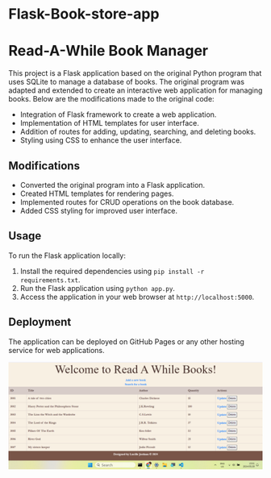 # Flask-Book-store-app


# Read-A-While Book Manager

This project is a Flask application based on the original Python program that uses SQLite to manage a database of books. The original program was adapted and extended to create an interactive web application for managing books. Below are the modifications made to the original code:

- Integration of Flask framework to create a web application.
- Implementation of HTML templates for user interface.
- Addition of routes for adding, updating, searching, and deleting books.
- Styling using CSS to enhance the user interface.

## Modifications
- Converted the original program into a Flask application.
- Created HTML templates for rendering pages.
- Implemented routes for CRUD operations on the book database.
- Added CSS styling for improved user interface.

## Usage
To run the Flask application locally:
1. Install the required dependencies using `pip install -r requirements.txt`.
2. Run the Flask application using `python app.py`.
3. Access the application in your web browser at `http://localhost:5000`.

## Deployment
The application can be deployed on GitHub Pages or any other hosting service for web applications.

![Screenshot](bookapp.png)



